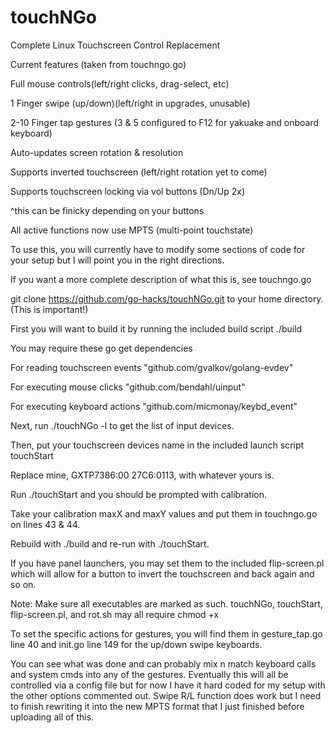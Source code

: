 # touchNGo
Complete Linux Touchscreen Control Replacement

Current features (taken from touchngo.go)

Full mouse controls(left/right clicks, drag-select, etc)

1 Finger swipe (up/down)(left/right in upgrades, unusable)

2-10 Finger tap gestures (3 & 5 configured to F12 for yakuake and onboard keyboard)

Auto-updates screen rotation & resolution

Supports inverted touchscreen (left/right rotation yet to come)

Supports touchscreen locking via vol buttons (Dn/Up 2x)

^this can be finicky depending on your buttons

All active functions now use MPTS (multi-point touchstate)

To use this, you will currently have to modify some sections of
code for your setup but I will point you in the right directions.

If you want a more complete description of what this is, see touchngo.go

git clone https://github.com/go-hacks/touchNGo.git
to your home directory. (This is important!)

First you will want to build it by running the included build script ./build

You may require these go get dependencies

For reading touchscreen events
"github.com/gvalkov/golang-evdev"

For executing mouse clicks
"github.com/bendahl/uinput"

For executing keyboard actions
"github.com/micmonay/keybd_event"

Next, run ./touchNGo -l to get the list of input devices.

Then, put your touchscreen devices name in the included launch script touchStart

Replace mine, GXTP7386:00 27C6:0113, with whatever yours is.

Run ./touchStart and you should be prompted with calibration.

Take your calibration maxX and maxY values and put them in touchngo.go on lines 43 & 44.

Rebuild with ./build and re-run with ./touchStart.

If you have panel launchers, you may set them to the included flip-screen.pl which will
allow for a button to invert the touchscreen and back again and so on.

Note: Make sure all executables are marked as such. touchNGo, touchStart,
flip-screen.pl, and rot.sh may all require chmod +x

To set the specific actions for gestures, you will find them in gesture_tap.go line 40
and init.go line 149 for the up/down swipe keyboards.

You can see what was done and can probably mix n match keyboard calls and system cmds
into any of the gestures. Eventually this will all be controlled via a config file
but for now I have it hard coded for my setup with the other options commented out.
Swipe R/L function does work but I need to finish rewriting it into the new MPTS
format that I just finished before uploading all of this.
